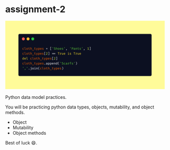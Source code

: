 # assignment-2

![chothing](carbon.png)

Python data model practices.

You will be practicing python data types, objects, mutability, and object methods.

- Object
- Mutability
- Object methods

Best of luck :smile:.
